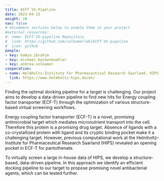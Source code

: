 ```yaml
---
title: ECFT VS-Pipeline
date: 2023-04-15
weight: 10
nav: false
# Uncomment sections below to enable them in your project
#external_resources:
#- name: ECFT-VS-pipeline Repository
#  link: https://github.com/volkamerlab/ECFT-VS-pipeline
#  icon: github
people:
- key: hamza.ibrahim
- key: michael.backenkoehler 
- key: andrea.volkamer
cooperation:
- name: Helmholtz-Institute for Pharmaceutical Research Saarland, HIPS
  link: https://www.helmholtz-hips.de/en/
---
```


Finding the optimal docking pipeline for a target is challenging. Our project aims to develop a data-driven pipeline to find new hits for Energy coupling factor transporter (ECF-T) through the optimization of various structure-based virtual screening workflows.

<!--more-->

Energy coupling factor transporter (ECF-T) is a novel, promising antimicrobial target which mediates micronutrient transport into the cell. Therefore this protein is a promising drug target. Absence of ligands with a co-crystallized protein  with ligand and its cryptic binding pocket make it a challenging target. However, previous computational work at the Helmholtz-Institute for Pharmaceutical Research Saarland (HIPS) revealed an opening pocket in ECF-T for pantothenate. 

To virtually screen a large in-house data of HIPS, we develop a structure-based, data-driven pipeline. In this approach we identify an efficient docking pipeline to our target to propose promising novel antibacterial agents, which can be tested further.
